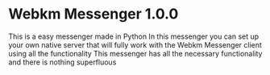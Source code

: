 # Webkm Messenger 1.0.0
This is a easy messenger made in Python
In this messenger you can set up your own native server that will fully work with the Webkm Messenger client using all the functionality
This messenger has all the necessary functionality and there is nothing superfluous
